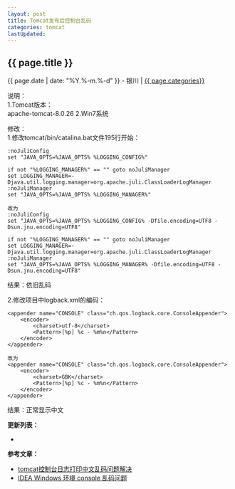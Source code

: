 ```yaml
---
layout: post
title: Tomcat发布后控制台乱码
categories: tomcat
lastUpdated:
---
```


## {{ page.title }}

{{ page.date | date: "%Y.%-m.%-d" }} - 银川 | <a href="/archive#{{ page.categories }}">{{ page.categories}}</a>

说明：  
1.Tomcat版本：  
  apache-tomcat-8.0.26 
2.Win7系统  


修改：  
1.修改tomcat/bin/catalina.bat文件195行开始：  
```
:noJuliConfig
set "JAVA_OPTS=%JAVA_OPTS% %LOGGING_CONFIG%"

if not "%LOGGING_MANAGER%" == "" goto noJuliManager
set LOGGING_MANAGER=-Djava.util.logging.manager=org.apache.juli.ClassLoaderLogManager
:noJuliManager
set "JAVA_OPTS=%JAVA_OPTS% %LOGGING_MANAGER%"

改为
:noJuliConfig
set "JAVA_OPTS=%JAVA_OPTS% %LOGGING_CONFIG% -Dfile.encoding=UTF8 -Dsun.jnu.encoding=UTF8"

if not "%LOGGING_MANAGER%" == "" goto noJuliManager
set LOGGING_MANAGER=-Djava.util.logging.manager=org.apache.juli.ClassLoaderLogManager
:noJuliManager
set "JAVA_OPTS=%JAVA_OPTS% %LOGGING_MANAGER% -Dfile.encoding=UTF8 -Dsun.jnu.encoding=UTF8"

```

结果：依旧乱码

2.修改项目中logback.xml的编码：  
```
<appender name="CONSOLE" class="ch.qos.logback.core.ConsoleAppender">
	<encoder>
		<charset>utf-8</charset>
		<Pattern>[%p] %c - %m%n</Pattern>
	</encoder>
</appender>

改为
<appender name="CONSOLE" class="ch.qos.logback.core.ConsoleAppender">
    <encoder>
        <charset>GBK</charset>
        <Pattern>[%p] %c - %m%n</Pattern>
    </encoder>
</appender>

```

结果：正常显示中文


**更新列表：**

*



**参考文章：**

* [tomcat控制台日志打印中文乱码问题解决][1]
* [IDEA Windows 环境 console 乱码问题][2]


[1]: http://blog.csdn.net/u014738683/article/details/53785748
[2]: https://sendya.me/idea-console-charset-utf8/
